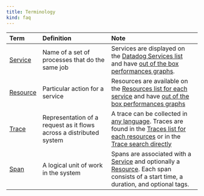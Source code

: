 ```yaml
---
title: Terminology
kind: faq
---
```


|Term|Definition|Note|
|:----|:-----|:---|
|[Service](/tracing/visualization/service)|Name of a set of processes that do the same job| Services are displayed on the [Datadog Services list](/tracing/visualization/services_list/) and have [out of the box performances graphs](/tracing/visualization/service/#out-of-the-box-graphs).|
|[Resource](/tracing/visualization/resource)|Particular action for a service|Resources are available on the [Resources list for each service](/tracing/visualization/service/#resources) and have [out of the box performances graphs](/tracing/visualization/resource/#out-of-the-box-graphs)|
|[Trace](/tracing/visualization/trace)|Representation of a request as it flows across a distributed system| A trace can be collected in [any language](/tracing/setup). Traces are found in the [Traces list for each resources](/tracing/visualization/resource/#traces) or in the [Trace search directly](/tracing/vizualization/traces)|
|[Span](/tracing/visualization/trace/#spans) |A logical unit of work in the system| Spans are associated with a [Service](/tracing/visualization/service) and optionally a [Resource](/tracing/visualization/resource). Each span consists of a start time, a duration, and optional tags.|
